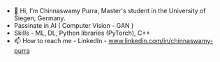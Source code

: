 - 👋 Hi, I’m Chinnaswamy Purra, Master's student in the University of Siegen, Germany.
- Passinate in AI ( Computer Vision - GAN )
- Skills - ML, DL, Python libraries (PyTorch), C++  
- 📫 How to reach me - LinkedIn - www.linkedin.com/in/chinnaswamy-purra

<!---
chinnaswamy-P/chinnaswamy-P is a ✨ special ✨ repository because its `README.md` (this file) appears on your GitHub profile.
You can click the Preview link to take a look at your changes.
--->
